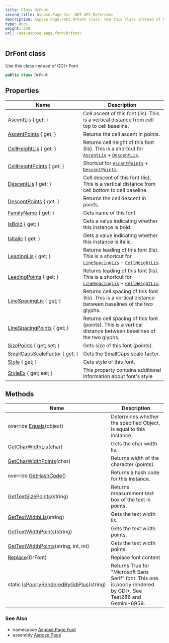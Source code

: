 ```yaml
---
title: Class DrFont
second_title: Aspose.Page for .NET API Reference
description: Aspose.Page.Font.DrFont class. Use this class instead of GDI Font
type: docs
weight: 250
url: /net/aspose.page.font/drfont/
---
```

## DrFont class

Use this class instead of GDI+ Font

```csharp
public class DrFont
```

## Properties

| Name | Description |
| --- | --- |
| [AscentLis](../../aspose.page.font/drfont/ascentlis/) { get; } | Cell ascent of this font (lis). This is a vertical distance from cell top to cell baseline. |
| [AscentPoints](../../aspose.page.font/drfont/ascentpoints/) { get; } | Returns the cell ascent in points. |
| [CellHeightLis](../../aspose.page.font/drfont/cellheightlis/) { get; } | Returns cell height of this font (lis). This is a shortcut for [`AscentLis`](./ascentlis/) + [`DescentLis`](./descentlis/). |
| [CellHeightPoints](../../aspose.page.font/drfont/cellheightpoints/) { get; } | Shortcut for [`AscentPoints`](./ascentpoints/) + [`DescentPoints`](./descentpoints/). |
| [DescentLis](../../aspose.page.font/drfont/descentlis/) { get; } | Cell descent of this font (lis). This is a vertical distance from cell bottom to cell baseline. |
| [DescentPoints](../../aspose.page.font/drfont/descentpoints/) { get; } | Returns the cell descent in points. |
| [FamilyName](../../aspose.page.font/drfont/familyname/) { get; } | Gets name of this font. |
| [IsBold](../../aspose.page.font/drfont/isbold/) { get; } | Gets a value indicating whether this instance is bold. |
| [IsItalic](../../aspose.page.font/drfont/isitalic/) { get; } | Gets a value indicating whether this instance is italic. |
| [LeadingLis](../../aspose.page.font/drfont/leadinglis/) { get; } | Returns leading of this font (lis). This is a shortcut for [`LineSpacingLis`](./linespacinglis/) - [`CellHeightLis`](./cellheightlis/). |
| [LeadingPoints](../../aspose.page.font/drfont/leadingpoints/) { get; } | Returns leading of this font (lis). This is a shortcut for [`LineSpacingLis`](./linespacinglis/) - [`CellHeightLis`](./cellheightlis/). |
| [LineSpacingLis](../../aspose.page.font/drfont/linespacinglis/) { get; } | Returns cell spacing of this font (lis). This is a vertical distance between baselines of the two glyphs. |
| [LineSpacingPoints](../../aspose.page.font/drfont/linespacingpoints/) { get; } | Returns cell spacing of this font (points). This is a vertical distance between baselines of the two glyphs. |
| [SizePoints](../../aspose.page.font/drfont/sizepoints/) { get; set; } | Gets size of this font (points). |
| [SmallCapsScaleFactor](../../aspose.page.font/drfont/smallcapsscalefactor/) { get; } | Gets the SmallCaps scale factor. |
| [Style](../../aspose.page.font/drfont/style/) { get; } | Gets style of this font. |
| [StyleEx](../../aspose.page.font/drfont/styleex/) { get; set; } | This property contains additional information about font's style |

## Methods

| Name | Description |
| --- | --- |
| override [Equals](../../aspose.page.font/drfont/equals/)(object) | Determines whether the specified Object, is equal to this instance. |
| [GetCharWidthLis](../../aspose.page.font/drfont/getcharwidthlis/)(char) | Gets the char width lis. |
| [GetCharWidthPoints](../../aspose.page.font/drfont/getcharwidthpoints/)(char) | Returns width of the character (points). |
| override [GetHashCode](../../aspose.page.font/drfont/gethashcode/)() | Returns a hash code for this instance. |
| [GetTextSizePoints](../../aspose.page.font/drfont/gettextsizepoints/)(string) | Returns measurement text box of the text in points. |
| [GetTextWidthLis](../../aspose.page.font/drfont/gettextwidthlis/)(string) | Gets the text width lis. |
| [GetTextWidthPoints](../../aspose.page.font/drfont/gettextwidthpoints/#gettextwidthpoints)(string) | Gets the text width points. |
| [GetTextWidthPoints](../../aspose.page.font/drfont/gettextwidthpoints/#gettextwidthpoints_1)(string, int, int) | Gets the text width points. |
| [Replace](../../aspose.page.font/drfont/replace/)(DrFont) | Replace font content |
| static [IsPoorlyRenderedByGdiPlus](../../aspose.page.font/drfont/ispoorlyrenderedbygdiplus/)(string) | Returns True for "Microsoft Sans Serif" font. This one is poorly rendered by GDI+. See Test286 and Gemini-6959. |

### See Also

* namespace [Aspose.Page.Font](../../aspose.page.font/)
* assembly [Aspose.Page](../../)


